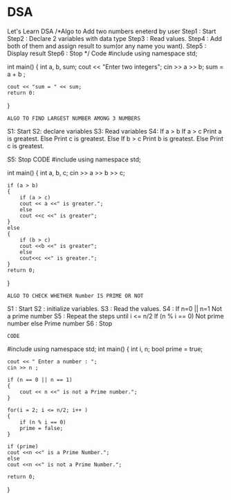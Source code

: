 # DSA
Let's Learn DSA
/*Algo to Add two numbers eneterd by user
Step1 : Start
Step2 : Declare 2 variables with data type
Step3 : Read values.
Step4 : Add both of them and assign result to sum(or any name you want).
Step5 : Display result
Step6 : Stop 
*/
Code
#include<iostream>
using namespace std;
	
int main()
{
	int a, b, sum;
	cout << "Enter two integers";
	cin >> a >> b;
	sum = a + b ;
	
	cout << "sum = " << sum;
	return 0:
}

	ALGO TO FIND LARGEST NUMBER AMONG 3 NUMBERS
S1: Start
S2: declare variables 
S3: Read variables
S4: If a > b
	    If a > c 
	      Print a is greatest.
	    Else 
	      Print c is greatest.
	  Else
	    If b > c 
	      Print b is greatest.
	    Else 
        Print c is greatest.

S5: Stop
	CODE
#include<iostream>
using namespace std;

int main()
{
    int a, b, c;
    cin >> a >> b >> c;
    
    if (a > b)
    {
        if (a > c)
        cout << a <<" is greater.";
        else 
        cout <<c <<" is greater";
    }
    else
    {
        if (b > c)
        cout <<b <<" is greater";
        else
        cout<<c <<" is greater.";
    }
    return 0;
}
	
	
	
	ALGO TO CHECK WHETHER Number IS PRIME OR NOT
S1 : Start
S2 : initialize variables.
S3 : Read the values.
S4 : If n=0 || n=1 
	Not a prime number
S5 : Repeat the steps until i <= n/2
		If (n % i == 0)
		Not prime number
		else Prime number
S6 : Stop
				   
	CODE
#include <iostream>
using namespace std;
int main()
{
    int i, n;
    bool prime = true;
    
    cout << " Enter a number : ";
    cin >> n ;
    
    if (n == 0 || n == 1)
    {
        cout << n <<" is not a Prime number.";
    }
    
    for(i = 2; i <= n/2; i++ )
    {
        if (n % i == 0)
        prime = false;
    }
    
    if (prime)
    cout <<n <<" is a Prime Number.";
    else
    cout <<n <<" is not a Prime Number.";
    
    return 0;
}

